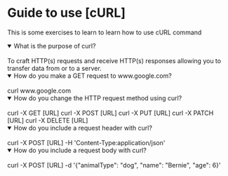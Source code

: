 # Guide to use [cURL]

This is some exercises to learn to learn how to use cURL command

<details open>
<summary>What is the purpose of curl?</summary>
<br>
To craft HTTP(s) requests and receive HTTP(s) responses allowing you to transfer data from or to a server.
</details>

<details open>
<summary>How do you make a GET request to www.google.com?</summary>
<br>
curl www.google.com
</details>

<details open>
<summary>How do you change the HTTP request method using curl?</summary>
<br>
curl -X GET [URL]
curl -X POST [URL]
curl -X PUT [URL]
curl -X PATCH [URL]
curl -X DELETE [URL]
</details>

<details open>
<summary>How do you include a request header with curl?</summary>
<br>
curl -X POST [URL] -H 'Content-Type:application/json'
</details>

<details open>
<summary>How do you include a request body with curl?</summary>
<br>
curl -X POST [URL] -d '{"animalType": "dog", "name": "Bernie", "age": 6}'
</details>
